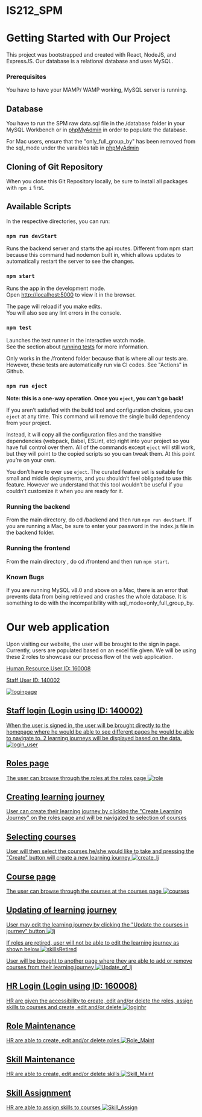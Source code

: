 # IS212_SPM
# Getting Started with Our Project

This project was bootstrapped and created with React, NodeJS, and ExpressJS.
Our database is a relational database and uses MySQL.

### Prerequisites
You have to have your MAMP/ WAMP working, MySQL server is running.

## Database
You have to run the SPM raw data.sql file in the /database folder in your MySQL Workbench or in [phpMyAdmin](http://localhost/phpmyadmin/import.php) in order to populate the database.

For Mac users, ensure that the "only_full_group_by" has been removed from the sql_mode under the varaibles tab in [phpMyAdmin](http://localhost/phpmyadmin/import.php)

## Cloning of Git Repository
When you clone this Git Repository locally, be sure to install all packages with `npm i` first.

## Available Scripts

In the respective directories, you can run:

### `npm run devStart`

Runs the backend server and starts the api routes. Different from npm start because this command had nodemon built in, which allows updates to automatically restart the server to see the changes.

### `npm start`

Runs the app in the development mode.\
Open [http://localhost:5000](http://localhost:5000) to view it in the browser.

The page will reload if you make edits.\
You will also see any lint errors in the console.

### `npm test`

Launches the test runner in the interactive watch mode.\
See the section about [running tests](https://facebook.github.io/create-react-app/docs/running-tests) for more information.

Only works in the /frontend folder because that is where all our tests are. However, these tests are automatically run via CI codes.
See "Actions" in Github.


### `npm run eject`

**Note: this is a one-way operation. Once you `eject`, you can’t go back!**

If you aren’t satisfied with the build tool and configuration choices, you can `eject` at any time. This command will remove the single build dependency from your project.

Instead, it will copy all the configuration files and the transitive dependencies (webpack, Babel, ESLint, etc) right into your project so you have full control over them. All of the commands except `eject` will still work, but they will point to the copied scripts so you can tweak them. At this point you’re on your own.

You don’t have to ever use `eject`. The curated feature set is suitable for small and middle deployments, and you shouldn’t feel obligated to use this feature. However we understand that this tool wouldn’t be useful if you couldn’t customize it when you are ready for it.

### Running the backend
From the main directory, do cd /backend and then run `npm run devStart`. If you are running a Mac, be sure to enter your password in the index.js file in the backend folder.

### Running the frontend
From the main directory , do cd /frontend and then run `npm start`.

### Known Bugs
If you are running MySQL v8.0 and above on a Mac, there is an error that prevents data from being retrieved and crashes the whole database. It is something to do with the incompatibility with sql_mode=only_full_group_by. 

# Our web application
Upon visiting our website, the user will be brought to the sign in page. Currently, users are populated based on an excel file given. We will be using these 2 roles to showcase our process flow of the web application.

<u>Human Resource<u>
User ID: 160008

<u>Staff<u>
User ID: 140002

![loginpage](ReadMe_Images/Login.png)

## Staff login (Login using ID: 140002)
When the user is signed in, the user will be brought directly to the homepage where he would be able to see different pages he would be able to navigate to. 2 learning journeys will be displayed based on the data.
![login_user](ReadMe_Images/Login_User.png)

## Roles page
The user can browse through the roles at the roles page
![role](ReadMe_Images/Roles.png)

## Creating learning journey
User can create their learning journey by clicking the "Create Learning Journey" on the roles page and will be navigated to selection of courses

## Selecting courses
User will then select the courses he/she would like to take and pressing the "Create" button will create a new learning journey
![create_lj](ReadMe_Images/Create_Lj.png)

## Course page
The user can browse through the courses at the courses page
![courses](ReadMe_Images/Courses.png)

## Updating of learning journey
User may edit the learning journey by clicking the "Update the courses in journey" button
![lj](ReadMe_Images/Lj.png)

If roles are retired, user will not be able to edit the learning journey as shown below
![skillsRetired](ReadMe_Images/Skills_Retired.png)

User will be brought to another page where they are able to add or remove courses from their learning journey
![Update_of_lj](ReadMe_Images/Update_of_lj.png)

## HR Login (Login using ID: 160008)
HR are given the accessibility to create, edit and/or delete the roles, assign skills to courses and create, edit and/or delete
![loginhr](ReadMe_Images/Login_Hr.png)

## Role Maintenance
HR are able to create, edit and/or delete roles
![Role_Maint](ReadMe_Images/Role_Maint.png)

## Skill Maintenance
HR are able to create, edit and/or delete skills
![Skill_Maint](ReadMe_Images/Skill_Maint.png)

## Skill Assignment
HR are able to assign skills to courses
![Skill_Assign](ReadMe_Images/Skill_Assign.png)